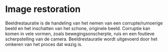 # Image restoration

Beeldrestauratie is de handeling van het nemen van een corrupte/rumoerige
beeld en het inschatten van het schone, originele beeld. Corruptie kan komen
in vele vormen, zoals bewegingsonscherpte, ruis en een foutieve scherpstelling van de camera.
Beeldrestauratie wordt uitgevoerd door het omkeren van het proces dat wazig is. 
